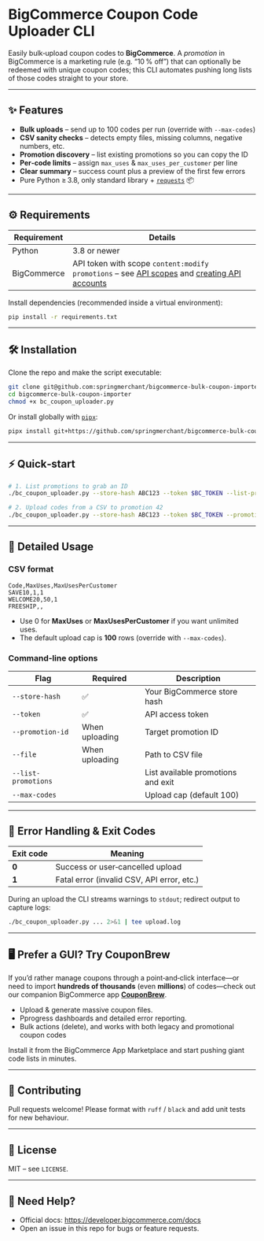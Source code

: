 # BigCommerce Coupon Code Uploader CLI

Easily bulk‑upload coupon codes to **BigCommerce**. A *promotion* in BigCommerce is a marketing rule (e.g. “10 % off”) that can optionally be redeemed with unique coupon codes; this CLI automates pushing long lists of those codes straight to your store.

---

## ✨ Features

- **Bulk uploads** – send up to 100 codes per run (override with `--max-codes`)
- **CSV sanity checks** – detects empty files, missing columns, negative numbers, etc.
- **Promotion discovery** – list existing promotions so you can copy the ID
- **Per‑code limits** – assign `max_uses` & `max_uses_per_customer` per line
- **Clear summary** – success count plus a preview of the first few errors
- Pure Python ≥ 3.8, only standard library + [`requests`](https://pypi.org/project/requests/) 📦

---

## ⚙️ Requirements

| Requirement | Details |
|-------------|---------|
| Python      | 3.8 or newer |
| BigCommerce | API token with scope `content:modify promotions` – see [API scopes](https://developer.bigcommerce.com/api-docs/store-management/authentication#scopes) and [creating API accounts](https://developer.bigcommerce.com/api-docs/getting-started/api-accounts#create-a-store-api-account) |

Install dependencies (recommended inside a virtual environment):

```bash
pip install -r requirements.txt
```

---

## 🛠 Installation

Clone the repo and make the script executable:

```bash
git clone git@github.com:springmerchant/bigcommerce-bulk-coupon-importer.git
cd bigcommerce-bulk-coupon-importer
chmod +x bc_coupon_uploader.py
```

Or install globally with [`pipx`](https://pipx.pypa.io/):

```bash
pipx install git+https://github.com/springmerchant/bigcommerce-bulk-coupon-importer.git
```

---

## ⚡ Quick‑start

```bash
# 1. List promotions to grab an ID
./bc_coupon_uploader.py --store-hash ABC123 --token $BC_TOKEN --list-promotions

# 2. Upload codes from a CSV to promotion 42
./bc_coupon_uploader.py --store-hash ABC123 --token $BC_TOKEN --promotion-id 42 --file sample_file.csv
```

---

## 🚀 Detailed Usage

### CSV format

```
Code,MaxUses,MaxUsesPerCustomer
SAVE10,1,1
WELCOME20,50,1
FREESHIP,,
```

- Use 0 for **MaxUses** or **MaxUsesPerCustomer** if you want unlimited uses.
- The default upload cap is **100** rows (override with `--max-codes`).

### Command‑line options

| Flag                | Required       | Description                                     |
| ------------------- | -------------- | ----------------------------------------------- |
| `--store-hash`      | ✅              | Your BigCommerce store hash                     |
| `--token`           | ✅              | API access token                                |
| `--promotion-id`    | When uploading | Target promotion ID                             |
| `--file`            | When uploading | Path to CSV file                                |
| `--list-promotions` |                | List available promotions and exit              |
| `--max-codes`       |                | Upload cap (default 100)                        |

---

## 🐞 Error Handling & Exit Codes

| Exit code | Meaning                           |
|-----------|-----------------------------------|
| **0**     | Success or user‑cancelled upload  |
| **1**     | Fatal error (invalid CSV, API error, etc.) |

During an upload the CLI streams warnings to `stdout`; redirect output to capture logs:

```bash
./bc_coupon_uploader.py ... 2>&1 | tee upload.log
```

---

## 🖥️ Prefer a GUI? Try CouponBrew

If you’d rather manage coupons through a point‑and‑click interface—or need to import **hundreds of thousands** (even **millions**) of codes—check out our companion BigCommerce app [**CouponBrew**](https://www.bigcommerce.com/apps/couponbrew/).

- Upload & generate massive coupon files.
- Pprogress dashboards and detailed error reporting.
- Bulk actions (delete), and works with both legacy and promotional coupon codes

Install it from the BigCommerce App Marketplace and start pushing giant code lists in minutes.

---

## 🤝 Contributing

Pull requests welcome! Please format with `ruff` / `black` and add unit tests for new behaviour.

---

## 📄 License

MIT – see `LICENSE`.

---

## 💬 Need Help?

- Official docs: <https://developer.bigcommerce.com/docs>
- Open an issue in this repo for bugs or feature requests.
